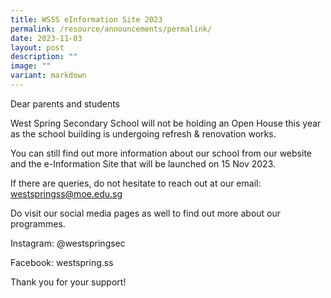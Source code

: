 ```yaml
---
title: WSSS eInformation Site 2023
permalink: /resource/announcements/permalink/
date: 2023-11-03
layout: post
description: ""
image: ""
variant: markdown
---
```

Dear parents and students

West Spring Secondary School will not be holding an Open House this year as the school building is undergoing refresh & renovation works. 

You can still find out more information about our school from our website and the e-Information Site that will be launched on 15 Nov 2023. 

If there are queries, do not hesitate to reach out at our email: westspringss@moe.edu.sg

Do visit our social media pages as well to find out more about our programmes. 

Instagram: @westspringsec

Facebook: westspring.ss

Thank you for your support!